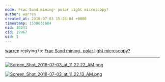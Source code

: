 ```yaml
---
node: Frac Sand mining- polar light microscopy?
author: warren
created_at: 2018-07-03 15:28:04 +0000
timestamp: 1530631684
nid: 10341
cid: 19967
uid: 1
---
```




[warren](../profile/warren) replying to: [Frac Sand mining- polar light microscopy?](../notes/mathew/04-22-2014/frac-sand-mining)

----
[![Screen_Shot_2018-07-03_at_11.22.22_AM.png](/i/25392)](/i/25392)

[![Screen_Shot_2018-07-03_at_11.22.13_AM.png](/i/25393)](/i/25393)

